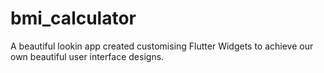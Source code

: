 # bmi_calculator

A beautiful lookin app created customising Flutter Widgets to achieve our own beautiful user interface designs.

